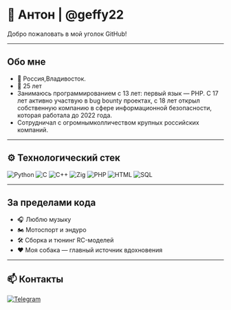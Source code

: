 # 🌌 Антон | @geffy22  

Добро пожаловать в мой уголок GitHub!  

---

##  Обо мне  
- 📍 Россия,Владивосток.
- 🎂 25 лет  
- Занимаюсь программированием с 13 лет: первый язык — PHP. С 17 лет активно участвую в bug bounty проектах, с 18 лет открыл собственную компанию в сфере информационной безопасности, которая работала до 2022 года.
- Сотрудничал с огромнымколличеством крупных российских компаний.


---

## ⚙️ Технологический стек  

![Python](https://img.shields.io/badge/-Python-3776AB?logo=python&logoColor=white&style=for-the-badge)
![C](https://img.shields.io/badge/-C-00599C?logo=c&logoColor=white&style=for-the-badge)
![C++](https://img.shields.io/badge/-C++-00599C?logo=cplusplus&logoColor=white&style=for-the-badge)
![Zig](https://img.shields.io/badge/-Zig-F7A41D?logo=zig&logoColor=white&style=for-the-badge)
![PHP](https://img.shields.io/badge/-PHP-777BB4?logo=php&logoColor=white&style=for-the-badge)
![HTML](https://img.shields.io/badge/-HTML5-E34F26?logo=html5&logoColor=white&style=for-the-badge)
![SQL](https://img.shields.io/badge/-SQL-003B57?logo=mysql&logoColor=white&style=for-the-badge)

---

##  За пределами кода  
- 🎧 Люблю музыку
- 🏍 Мотоспорт и эндуро  
- 🛠 Сборка и тюнинг RC-моделей  
- ❤️ Моя собака — главный источник вдохновения  

---

## 📫 Контакты  

[![Telegram](https://img.shields.io/badge/Telegram-26A5E4?logo=telegram&logoColor=white&style=for-the-badge)](https://t.me/@wthict)


